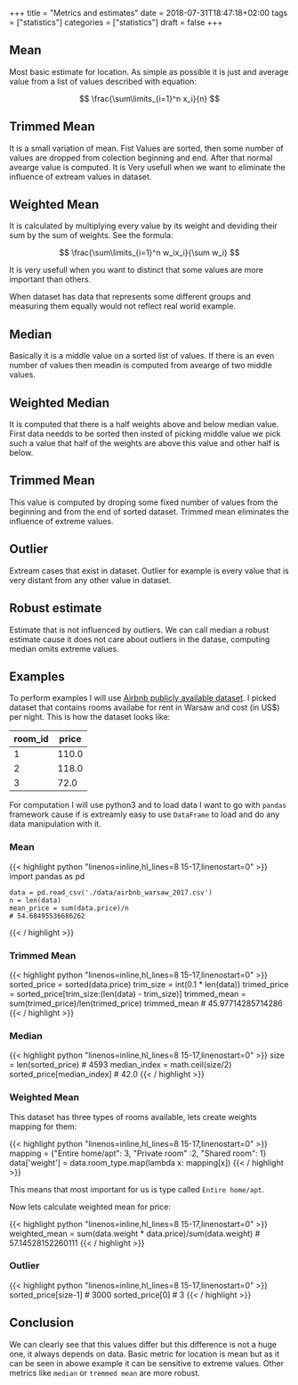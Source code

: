 +++
title = "Metrics and estimates"
date = 2018-07-31T18:47:18+02:00
tags = ["statistics"]
categories = ["statistics"]
draft = false
+++

## Mean

Most basic estimate for location.
As simple as possible it is just and average value from a list of values described with equation:

$$ \frac{\sum\limits_{i=1}^n x_i}{n} $$


## Trimmed Mean

It is a small variation of mean. Fist Values are sorted, then some number of values are dropped from colection beginning and end. After that normal avearge value is computed. It is Very usefull when we want to eliminate the influence of extream values in dataset.

## Weighted Mean

It is calculated by multiplying every value by its weight and deviding their sum by the sum of weights. See the formula:

$$ \frac{\sum\limits_{i=1}^n w_ix_i}{\sum w_i} $$


It is very usefull when you want to distinct  that some values are more important than others.

When dataset has data that represents some different groups and measuring them equally would not reflect real world example.

## Median

Basically it is a middle value on a sorted list of values. 
If there is an even number of values then meadin is computed from avearge of two middle values.

## Weighted Median

It is computed that there is a half weights above and below median value.
First data needds to be sorted then insted of picking middle value we pick such a value that half of the weights are above this value and other half is below.

## Trimmed Mean

This value is computed by droping some fixed number of values from the beginning and from the end of sorted dataset. Trimmed mean eliminates the influence of extreme values.

## Outlier

Extream cases that exist in dataset. Outlier for example is every value that is very distant from any other value in dataset.

## Robust estimate

Estimate that is not influenced by outliers. We can call median a robust estimate cause it does not care about outliers in the datase, computing median omits extreme values.

## Examples

To perform examples I will use [Airbnb publicly available dataset](http://tomslee.net/airbnb-data-collection-get-the-data). I picked dataset that contains rooms availabe for rent in Warsaw and cost (in US$) per night. This is how the dataset looks like:

| room_id | price |
|---------|-------|
| 1       | 110.0 |
| 2       | 118.0 |
| 3       | 72.0  |

For computation I will use python3 and to load data I want to go with `pandas` framework cause if is extreamly easy to use `DataFrame` to load and do any data manipulation with it.

### Mean

{{< highlight python "linenos=inline,hl_lines=8 15-17,linenostart=0" >}}
    import pandas as pd

    data = pd.read_csv('./data/airbnb_warsaw_2017.csv')
    n = len(data)
    mean_price = sum(data.price)/n
    # 54.68495536686262
{{< / highlight >}}

### Trimmed Mean

{{< highlight python "linenos=inline,hl_lines=8 15-17,linenostart=0" >}}
    sorted_price = sorted(data.price)
    trim_size = int(0.1 * len(data))
    trimed_price = sorted_price[trim_size:(len(data) - trim_size)]
    trimmed_mean = sum(trimed_price)/len(trimed_price)
    trimmed_mean
    # 45.97714285714286
{{< / highlight >}}

### Median

{{< highlight python "linenos=inline,hl_lines=8 15-17,linenostart=0" >}}
    size = len(sorted_price)
    # 4593
    median_index = math.ceil(size/2)
    sorted_price[median_index]
    # 42.0
{{< / highlight >}}

### Weighted Mean

This dataset has three types of rooms available, lets create weights mapping for them:

{{< highlight python "linenos=inline,hl_lines=8 15-17,linenostart=0" >}}
    mapping = {"Entire home/apt": 3, "Private room" :2, "Shared room": 1}
    data['weight'] = data.room_type.map(lambda x: mapping[x])
{{< / highlight >}}

This means that most important for us is type called `Entire home/apt`.

Now lets calculate weighted mean for price:

{{< highlight python "linenos=inline,hl_lines=8 15-17,linenostart=0" >}}
    weighted_mean = sum(data.weight * data.price)/sum(data.weight)
    # 57.14528152260111
{{< / highlight >}}

### Outlier 

{{< highlight python "linenos=inline,hl_lines=8 15-17,linenostart=0" >}}
    sorted_price[size-1]
    # 3000
    sorted_price[0]
    # 3
{{< / highlight >}}

## Conclusion

We can clearly see that this values differ but this difference is not a huge one, it always depends on data.
Basic metric for location is mean but as it can be seen in abowe example it can be sensitive to extreme values.
Other metrics like `median` or `tremmed mean` are more robust.

